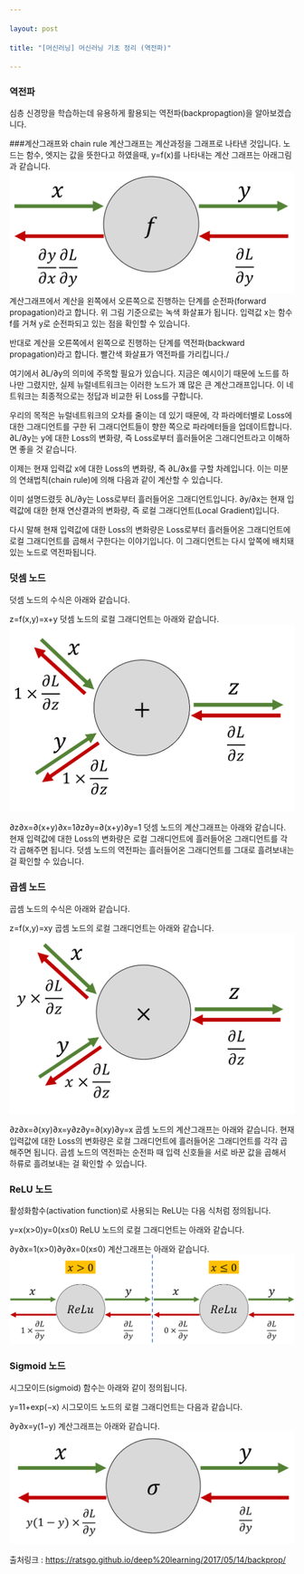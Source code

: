 ```yaml
---

layout: post

title: "[머신러닝] 머신러닝 기초 정리 (역전파)"

---
```



### 역전파

심층 신경망을 학습하는데 유용하게 활용되는 역전파(backpropagtion)을 알아보겠습니다.


###계산그래프와 chain rule
계산그래프는 계산과정을 그래프로 나타낸 것입니다. 노드는 함수, 엣지는 값을 뜻한다고 하였을때, y=f(x)를 나타내는 계산 그래프는 아래그림과 같습니다.
![Alt text](/images/2019-03-30-Mechine/ML_1.png)
계산그래프에서 계산을 왼쪽에서 오른쪽으로 진행하는 단계를 순전파(forward propagation)라고 합니다. 위 그림 기준으로는 녹색 화살표가 됩니다. 입력값 x는 함수 f를 거쳐 y로 순전파되고 있는 점을 확인할 수 있습니다.

반대로 계산을 오른쪽에서 왼쪽으로 진행하는 단계를 역전파(backward propagation)라고 합니다. 빨간색 화살표가 역전파를 가리킵니다./

여기에서 ∂L/∂y의 의미에 주목할 필요가 있습니다. 지금은 예시이기 때문에 노드를 하나만 그렸지만, 실제 뉴럴네트워크는 이러한 노드가 꽤 많은 큰 계산그래프입니다. 이 네트워크는 최종적으로는 정답과 비교한 뒤 Loss를 구합니다.

우리의 목적은 뉴럴네트워크의 오차를 줄이는 데 있기 때문에, 각 파라메터별로 Loss에 대한 그래디언트를 구한 뒤 그래디언트들이 향한 쪽으로 파라메터들을 업데이트합니다. ∂L/∂y는 y에 대한 Loss의 변화량, 즉 Loss로부터 흘러들어온 그래디언트라고 이해하면 좋을 것 같습니다.

이제는 현재 입력값 x에 대한 Loss의 변화량, 즉 ∂L/∂x를 구할 차례입니다. 이는 미분의 연쇄법칙(chain rule)에 의해 다음과 같이 계산할 수 있습니다.

이미 설명드렸듯 ∂L/∂y는 Loss로부터 흘러들어온 그래디언트입니다. ∂y/∂x는 현재 입력값에 대한 현재 연산결과의 변화량, 즉 로컬 그래디언트(Local Gradient)입니다.

다시 말해 현재 입력값에 대한 Loss의 변화량은 Loss로부터 흘러들어온 그래디언트에 로컬 그래디언트를 곱해서 구한다는 이야기입니다. 이 그래디언트는 다시 앞쪽에 배치돼 있는 노드로 역전파됩니다.

### 덧셈 노드
덧셈 노드의 수식은 아래와 같습니다.

z=f(x,y)=x+y
덧셈 노드의 로컬 그래디언트는 아래와 같습니다.
![Alt text](/images/2019-03-30-Mechine/ML_2.png)

∂z∂x=∂(x+y)∂x=1∂z∂y=∂(x+y)∂y=1
덧셈 노드의 계산그래프는 아래와 같습니다. 현재 입력값에 대한 Loss의 변화량은 로컬 그래디언트에 흘러들어온 그래디언트를 각각 곱해주면 됩니다. 덧셈 노드의 역전파는 흘러들어온 그래디언트를 그대로 흘려보내는 걸 확인할 수 있습니다.

### 곱셈 노드
곱셈 노드의 수식은 아래와 같습니다.

z=f(x,y)=xy
곱셈 노드의 로컬 그래디언트는 아래와 같습니다.
![Alt text](/images/2019-03-30-Mechine/ML_3.png)

∂z∂x=∂(xy)∂x=y∂z∂y=∂(xy)∂y=x
곱셈 노드의 계산그래프는 아래와 같습니다. 현재 입력값에 대한 Loss의 변화량은 로컬 그래디언트에 흘러들어온 그래디언트를 각각 곱해주면 됩니다. 곱셈 노드의 역전파는 순전파 때 입력 신호들을 서로 바꾼 값을 곱해서 하류로 흘려보내는 걸 확인할 수 있습니다.

### ReLU 노드
활성화함수(activation function)로 사용되는 ReLU는 다음 식처럼 정의됩니다.

y=x(x>0)y=0(x≤0)
ReLU 노드의 로컬 그래디언트는 아래와 같습니다.

∂y∂x=1(x>0)∂y∂x=0(x≤0)
계산그래프는 아래와 같습니다.
![Alt text](/images/2019-03-30-Mechine/ML_4.png)
### Sigmoid 노드
시그모이드(sigmoid) 함수는 아래와 같이 정의됩니다.

y=11+exp(−x)
시그모이드 노드의 로컬 그래디언트는 다음과 같습니다.

∂y∂x=y(1−y)
계산그래프는 아래와 같습니다.
![Alt text](/images/2019-03-30-Mechine/ML_5.png)

출처링크 : https://ratsgo.github.io/deep%20learning/2017/05/14/backprop/
